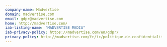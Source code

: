 ```yaml
---
company-name: Madvertise
domain: madvertise.com
email: gdpr@madvertise.com
home: http://madvertise.com/
iab-listing-name: "MADVERTISE MEDIA"
iab-privacy-policy: https://madvertise.com/en/gdpr/
privacy-policy: http://madvertise.com/fr/tc/politique-de-confidentialite/
---
```





